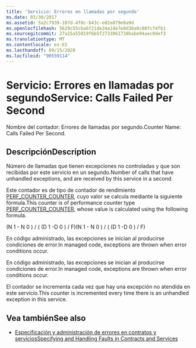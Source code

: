 ```yaml
---
title: 'Servicio: Errores en llamadas por segundo'
ms.date: 03/30/2017
ms.assetid: 5a2c7939-107d-4f0c-b43c-e02e079e8a9d
ms.openlocfilehash: 5629c55cba6f21de24a1de7e8d38a9c08fcf4fb1
ms.sourcegitcommit: 27a15a55019f6b5f2733961738babe94aec0def3
ms.translationtype: MT
ms.contentlocale: es-ES
ms.lasthandoff: 09/15/2020
ms.locfileid: "90559114"
---
```

# <a name="service-calls-failed-per-second"></a><span data-ttu-id="66519-102">Servicio: Errores en llamadas por segundo</span><span class="sxs-lookup"><span data-stu-id="66519-102">Service: Calls Failed Per Second</span></span>
<span data-ttu-id="66519-103">Nombre del contador: Errores de llamadas por segundo.</span><span class="sxs-lookup"><span data-stu-id="66519-103">Counter Name: Calls Failed Per Second.</span></span>  
  
## <a name="description"></a><span data-ttu-id="66519-104">Descripción</span><span class="sxs-lookup"><span data-stu-id="66519-104">Description</span></span>  
 <span data-ttu-id="66519-105">Número de llamadas que tienen excepciones no controladas y que son recibidas por este servicio en un segundo.</span><span class="sxs-lookup"><span data-stu-id="66519-105">Number of calls that have unhandled exceptions, and are received by this service in a second.</span></span>  
  
 <span data-ttu-id="66519-106">Este contador es de tipo de contador de rendimiento [PERF_COUNTER_COUNTER](/previous-versions/windows/it-pro/windows-server-2003/cc740048(v=ws.10)), cuyo valor se calcula mediante la siguiente fórmula.</span><span class="sxs-lookup"><span data-stu-id="66519-106">This counter is of performance counter type [PERF_COUNTER_COUNTER](/previous-versions/windows/it-pro/windows-server-2003/cc740048(v=ws.10)), whose value is calculated using the following formula.</span></span>  
  
 <span data-ttu-id="66519-107">(N 1 - N 0 ) / ( (D 1 -D 0 ) / F)</span><span class="sxs-lookup"><span data-stu-id="66519-107">(N 1 - N 0 ) / ( (D 1 -D 0 ) / F)</span></span>  
  
 <span data-ttu-id="66519-108">En código administrado, las excepciones se inician al producirse condiciones de error.</span><span class="sxs-lookup"><span data-stu-id="66519-108">In managed code, exceptions are thrown when error conditions occur.</span></span>  
  
 <span data-ttu-id="66519-109">En código administrado, las excepciones se inician al producirse condiciones de error.</span><span class="sxs-lookup"><span data-stu-id="66519-109">In managed code, exceptions are thrown when error conditions occur.</span></span>  
  
 <span data-ttu-id="66519-110">El contador se incrementa cada vez que hay una excepción no atendida en este servicio.</span><span class="sxs-lookup"><span data-stu-id="66519-110">This counter is incremented every time there is an unhandled exception in this service.</span></span>  
  
## <a name="see-also"></a><span data-ttu-id="66519-111">Vea también</span><span class="sxs-lookup"><span data-stu-id="66519-111">See also</span></span>

- [<span data-ttu-id="66519-112">Especificación y administración de errores en contratos y servicios</span><span class="sxs-lookup"><span data-stu-id="66519-112">Specifying and Handling Faults in Contracts and Services</span></span>](../../specifying-and-handling-faults-in-contracts-and-services.md)
